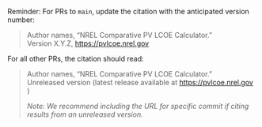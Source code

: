Reminder: For PRs to `main`, update the citation with the anticipated
version number:  

> Author names, “NREL Comparative PV LCOE Calculator.”  
>Version X.Y.Z, https://pvlcoe.nrel.gov

For all other PRs, the citation should read:

> Author names, “NREL Comparative PV LCOE Calculator.”  
> Unreleased version (latest release available at https://pvlcoe.nrel.gov )  
>     
> _Note: We recommend including the URL for specific commit if citing results from an unreleased version._
